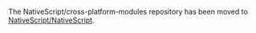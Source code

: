The NativeScript/cross-platform-modules repository has been moved to [NativeScript/NativeScript](https://github.com/NativeScript/NativeScript).
